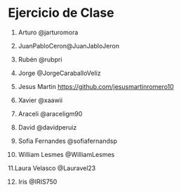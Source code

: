 # Ejercicio de Clase

1. Arturo @jarturomora

2. JuanPabloCeron@JuanJabloJeron

3. Rubén @rubpri

4. Jorge @JorgeCaraballoVeliz

5. Jesus Martin https://github.com/jesusmartinromero10

6. Xavier @xaawii

7. Araceli @araceligm90

8. David @davidperuiz

9. Sofia Fernandes @sofiafernandsp

10. William Lesmes @WilliamLesmes

11.Laura Velasco @Lauravel23

12. Iris @IRIS750
